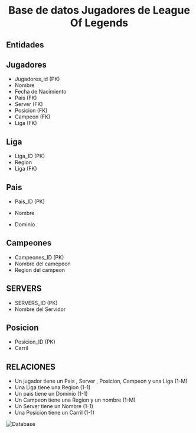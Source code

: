 # <center> Base de datos Jugadores de League Of Legends </center>

## Entidades
<h2>  Jugadores</h2>

- Jugadores_id (PK)
- Nombre
- Fecha de Nacimiento
- Pais (FK)
- Server (FK)
- Posicion (FK)
- Campeon (FK)
- Liga (FK)


<h2>  Liga <FK> </h2>

- Liga_ID (PK)
- Region
- Liga (FK)


<h2>  Pais </h2>

- Pais_ID (PK)

- Nombre

- Dominio

<h2>  Campeones </h2>

- Campeones_ID (PK)
- Nombre del camepeon 
- Region del campeon

<h2>  SERVERS </h2>

- SERVERS_ID (PK)
- Nombre del Servidor

<h2>  Posicion </h2>

- Posicion_ID (PK)
- Carril

<h2>  RELACIONES </h2>

- Un jugador tiene un Pais , Server , Posicion, Campeon y una Liga (1-M)
- Una Liga tiene una Region (1-1)
- Un pais tiene un Dominio (1-1)
- Un Campeon tiene una Region y un nombre (1-M)
- Un Server tiene un Nombre (1-1)
- Una Posicion tiene un Carril (1-1)


![Database](https://cdn.discordapp.com/attachments/1011693764642877553/1037662832583528449/image.png)

